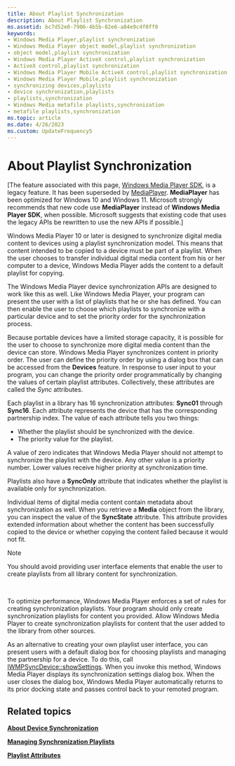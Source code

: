 ```yaml
---
title: About Playlist Synchronization
description: About Playlist Synchronization
ms.assetid: bc7d52e0-7906-4b5b-82e6-a84e9c4f0ff0
keywords:
- Windows Media Player,playlist synchronization
- Windows Media Player object model,playlist synchronization
- object model,playlist synchronization
- Windows Media Player ActiveX control,playlist synchronization
- ActiveX control,playlist synchronization
- Windows Media Player Mobile ActiveX control,playlist synchronization
- Windows Media Player Mobile,playlist synchronization
- synchronizing devices,playlists
- device synchronization,playlists
- playlists,synchronization
- Windows Media metafile playlists,synchronization
- metafile playlists,synchronization
ms.topic: article
ms.date: 4/26/2023
ms.custom: UpdateFrequency5
---
```


# About Playlist Synchronization

\[The feature associated with this page, [Windows Media Player SDK](/windows/win32/wmp/windows-media-player-sdk), is a legacy feature. It has been superseded by [MediaPlayer](/uwp/api/Windows.Media.Playback.MediaPlayer). **MediaPlayer** has been optimized for Windows 10 and Windows 11. Microsoft strongly recommends that new code use **MediaPlayer** instead of **Windows Media Player SDK**, when possible. Microsoft suggests that existing code that uses the legacy APIs be rewritten to use the new APIs if possible.\]

Windows Media Player 10 or later is designed to synchronize digital media content to devices using a playlist synchronization model. This means that content intended to be copied to a device must be part of a playlist. When the user chooses to transfer individual digital media content from his or her computer to a device, Windows Media Player adds the content to a default playlist for copying.

The Windows Media Player device synchronization APIs are designed to work like this as well. Like Windows Media Player, your program can present the user with a list of playlists that he or she has defined. You can then enable the user to choose which playlists to synchronize with a particular device and to set the priority order for the synchronization process.

Because portable devices have a limited storage capacity, it is possible for the user to choose to synchronize more digital media content than the device can store. Windows Media Player synchronizes content in priority order. The user can define the priority order by using a dialog box that can be accessed from the **Devices** feature. In response to user input to your program, you can change the priority order programmatically by changing the values of certain playlist attributes. Collectively, these attributes are called the *Sync* attributes.

Each playlist in a library has 16 synchronization attributes: **Sync01** through **Sync16**. Each attribute represents the device that has the corresponding partnership index. The value of each attribute tells you two things:

-   Whether the playlist should be synchronized with the device.
-   The priority value for the playlist.

A value of zero indicates that Windows Media Player should not attempt to synchronize the playlist with the device. Any other value is a priority number. Lower values receive higher priority at synchronization time.

Playlists also have a **SyncOnly** attribute that indicates whether the playlist is available only for synchronization.

Individual items of digital media content contain metadata about synchronization as well. When you retrieve a **Media** object from the library, you can inspect the value of the **SyncState** attribute. This attribute provides extended information about whether the content has been successfully copied to the device or whether copying the content failed because it would not fit.

> [!Note]  
> You should avoid providing user interface elements that enable the user to create playlists from all library content for synchronization.

 

To optimize performance, Windows Media Player enforces a set of rules for creating synchronization playlists. Your program should only create synchronization playlists for content you provided. Allow Windows Media Player to create synchronization playlists for content that the user added to the library from other sources.

As an alternative to creating your own playlist user interface, you can present users with a default dialog box for choosing playlists and managing the partnership for a device. To do this, call [IWMPSyncDevice::showSettings](/previous-versions/windows/desktop/api/wmp/nf-wmp-iwmpsyncdevice-showsettings). When you invoke this method, Windows Media Player displays its synchronization settings dialog box. When the user closes the dialog box, Windows Media Player automatically returns to its prior docking state and passes control back to your remoted program.

## Related topics

<dl> <dt>

[**About Device Synchronization**](about-device-synchronization.md)
</dt> <dt>

[**Managing Synchronization Playlists**](managing-synchronization-playlists.md)
</dt> <dt>

[**Playlist Attributes**](playlist-attributes.md)
</dt> </dl>

 

 




